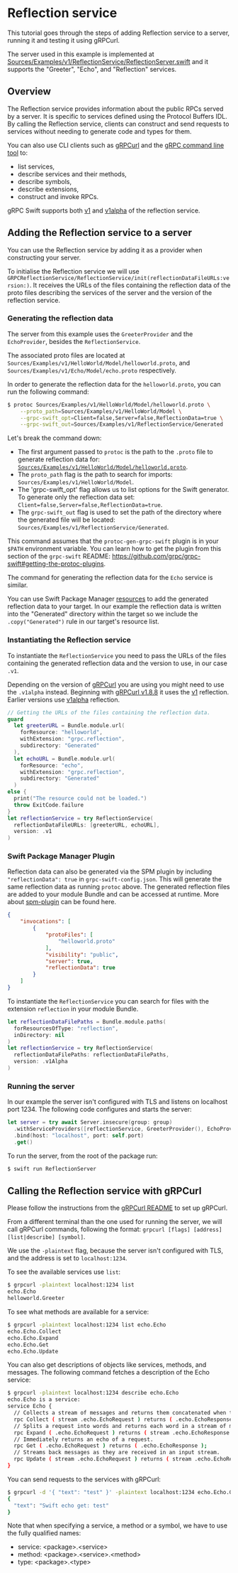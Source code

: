 # Reflection service

This tutorial goes through the steps of adding Reflection service to a
server, running it and testing it using gRPCurl.

 The server used in this example is implemented at
 [Sources/Examples/v1/ReflectionService/ReflectionServer.swift][reflection-server]
 and it supports the "Greeter", "Echo", and "Reflection" services.


## Overview

The Reflection service provides information about the public RPCs served by a server.
It is specific to services defined using the Protocol Buffers IDL.
By calling the Reflection service, clients can construct and send requests to services
without needing to generate code and types for them.

You can also use CLI clients such as [gRPCurl][grpcurl-setup] and the [gRPC command line tool][grpc-cli] to:
- list services,
- describe services and their methods,
- describe symbols,
- describe extensions,
- construct and invoke RPCs.

gRPC Swift supports both [v1][v1] and [v1alpha][v1alpha] of the reflection service.

## Adding the Reflection service to a server

You can use the Reflection service by adding it as a provider when constructing your server.

To initialise the Reflection service we will use
``GRPCReflectionService/ReflectionService/init(reflectionDataFileURLs:version:)``.
It receives the URLs of the files containing the reflection data of the proto files
describing the services of the server and the version of the reflection service.

### Generating the reflection data

The server from this example uses the `GreeterProvider` and the `EchoProvider`,
besides the `ReflectionService`.

The associated proto files are located at `Sources/Examples/v1/HelloWorld/Model/helloworld.proto`, and
`Sources/Examples/v1/Echo/Model/echo.proto` respectively.

In order to generate the reflection data for the `helloworld.proto`, you can run the following command:

```sh
$ protoc Sources/Examples/v1/HelloWorld/Model/helloworld.proto \
    --proto_path=Sources/Examples/v1/HelloWorld/Model \
    --grpc-swift_opt=Client=false,Server=false,ReflectionData=true \
    --grpc-swift_out=Sources/Examples/v1/ReflectionService/Generated
```

Let's break the command down:
- The first argument passed to `protoc` is the path
  to the `.proto` file to generate reflection data
  for: [`Sources/Examples/v1/HelloWorld/Model/helloworld.proto`][helloworld-proto].
- The `proto_path` flag is the path to search for imports: `Sources/Examples/v1/HelloWorld/Model`.
- The 'grpc-swift_opt' flag allows us to list options for the Swift generator.
  To generate only the reflection data set: `Client=false,Server=false,ReflectionData=true`.
- The `grpc-swift_out` flag is used to set the path of the directory
  where the generated file will be located: `Sources/Examples/v1/ReflectionService/Generated`.

This command assumes that the `protoc-gen-grpc-swift` plugin is in your `$PATH` environment variable.
You can learn how to get the plugin from this section of the `grpc-swift` README:
https://github.com/grpc/grpc-swift#getting-the-protoc-plugins.

The command for generating the reflection data for the `Echo` service is similar.

You can use Swift Package Manager [resources][swiftpm-resources] to add the generated reflection data to your target.
In our example the reflection data is written into the "Generated" directory within the target
so we include the `.copy("Generated")` rule in our target's resource list.

### Instantiating the Reflection service

To instantiate the `ReflectionService` you need to pass the URLs of the files containing
the generated reflection data and the version to use, in our case `.v1`.

Depending on the version of [gRPCurl][grpcurl] you are using you might need to use the `.v1alpha` instead.
Beginning with [gRPCurl v1.8.8][grpcurl-v188] it uses the [v1][v1] reflection. Earlier versions use [v1alpha][v1alpha]
reflection.

```swift
// Getting the URLs of the files containing the reflection data.
guard
  let greeterURL = Bundle.module.url(
    forResource: "helloworld",
    withExtension: "grpc.reflection",
    subdirectory: "Generated"
  ),
  let echoURL = Bundle.module.url(
    forResource: "echo",
    withExtension: "grpc.reflection",
    subdirectory: "Generated"
  )
else {
  print("The resource could not be loaded.")
  throw ExitCode.failure
}
let reflectionService = try ReflectionService(
  reflectionDataFileURLs: [greeterURL, echoURL],
  version: .v1
)
```

### Swift Package Manager Plugin

Reflection data can also be generated via the SPM plugin by including `"reflectionData": true` in `grpc-swift-config.json`. This will generate the same reflection data as running `protoc` above. The generated reflection files are added to your module Bundle and can be accessed at runtime. More about [spm-plugin][spm-plugin] can be found here.

```json
{
    "invocations": [
        {
            "protoFiles": [
                "helloworld.proto"
            ],
            "visibility": "public",
            "server": true,
            "reflectionData": true
        }
    ]
}
```

To instantiate the `ReflectionService` you can search for files with the extension `reflection` in your module Bundle.

```swift
let reflectionDataFilePaths = Bundle.module.paths(
  forResourcesOfType: "reflection",
  inDirectory: nil
)
let reflectionService = try ReflectionService(
  reflectionDataFilePaths: reflectionDataFilePaths,
  version: .v1Alpha
)
```

### Running the server

In our example the server isn't configured with TLS and listens on localhost port 1234.
The following code configures and starts the server:

```swift
let server = try await Server.insecure(group: group)
  .withServiceProviders([reflectionService, GreeterProvider(), EchoProvider()])
  .bind(host: "localhost", port: self.port)
  .get()

```

To run the server, from the root of the package run:

```sh
$ swift run ReflectionServer
```

## Calling the Reflection service with gRPCurl

Please follow the instructions from the [gRPCurl README][grpcurl-setup] to set up gRPCurl.

From a different terminal than the one used for running the server, we will call gRPCurl commands,
following the format: `grpcurl [flags] [address] [list|describe] [symbol]`.

We use the `-plaintext` flag, because the server isn't configured with TLS, and
the address is set to `localhost:1234`.


To see the available services use `list`:

```sh
$ grpcurl -plaintext localhost:1234 list
echo.Echo
helloworld.Greeter
```

To see what methods are available for a service:

```sh
$ grpcurl -plaintext localhost:1234 list echo.Echo
echo.Echo.Collect
echo.Echo.Expand
echo.Echo.Get
echo.Echo.Update
```

You can also get descriptions of objects like services, methods, and messages. The following
command fetches a description of the Echo service:

```sh
$ grpcurl -plaintext localhost:1234 describe echo.Echo
echo.Echo is a service:
service Echo {
  // Collects a stream of messages and returns them concatenated when the caller closes.
  rpc Collect ( stream .echo.EchoRequest ) returns ( .echo.EchoResponse );
  // Splits a request into words and returns each word in a stream of messages.
  rpc Expand ( .echo.EchoRequest ) returns ( stream .echo.EchoResponse );
  // Immediately returns an echo of a request.
  rpc Get ( .echo.EchoRequest ) returns ( .echo.EchoResponse );
  // Streams back messages as they are received in an input stream.
  rpc Update ( stream .echo.EchoRequest ) returns ( stream .echo.EchoResponse );
}
```

You can send requests to the services with gRPCurl:

```sh
$ grpcurl -d '{ "text": "test" }' -plaintext localhost:1234 echo.Echo.Get
{
  "text": "Swift echo get: test"
}
```

Note that when specifying a service, a method or a symbol, we have to use the fully qualified names:
- service: \<package\>.\<service\>
- method: \<package\>.\<service\>.\<method\>
- type: \<package\>.\<type\>

[grpcurl-setup]: https://github.com/fullstorydev/grpcurl#grpcurl
[grpcurl]: https://github.com/fullstorydev/grpcurl
[grpc-cli]: https://github.com/grpc/grpc/blob/master/doc/command_line_tool.md
[v1]: ../v1/reflection-v1.proto
[v1alpha]: ../v1Alpha/reflection-v1alpha.proto
[reflection-server]: ../../Examples/v1/ReflectionService/ReflectionServer.swift
[helloworld-proto]: ../../Examples/v1/HelloWorld/Model/helloworld.proto
[echo-proto]: ../../Examples/v1/Echo/Model/echo.proto
[grpcurl-v188]: https://github.com/fullstorydev/grpcurl/releases/tag/v1.8.8
[swiftpm-resources]: https://github.com/apple/swift-package-manager/blob/main/Documentation/PackageDescription.md#resource
[spm-plugin]: ../../protoc-gen-grpc-swift/Docs.docc/spm-plugin.md
